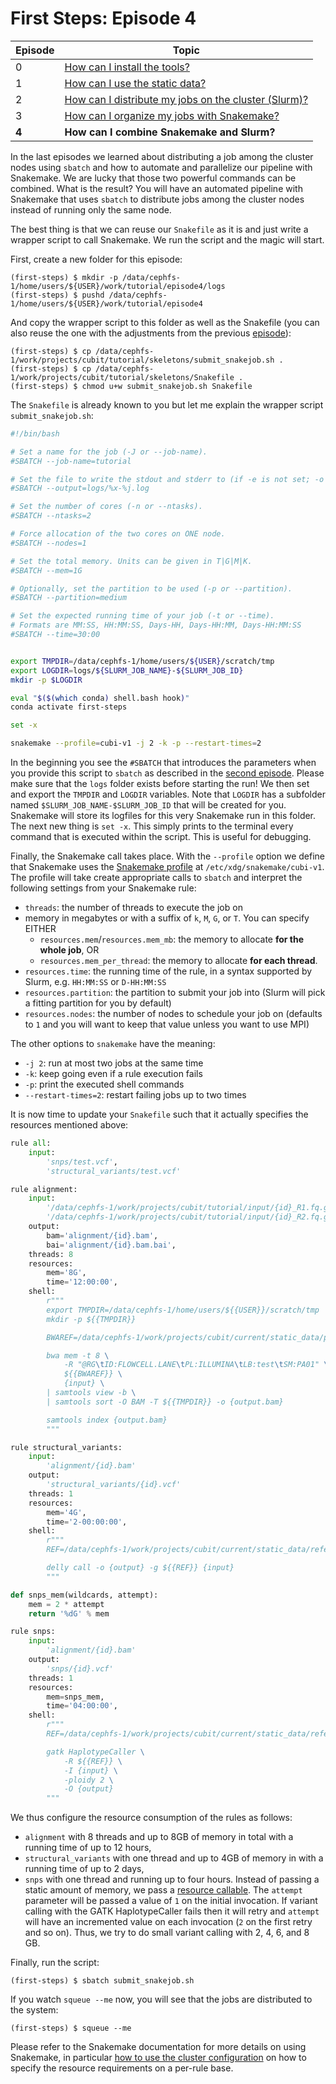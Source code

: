 # First Steps: Episode 4

|Episode|Topic|
|---|---|
| 0 | [How can I install the tools?](episode-0.md) |
| 1 | [How can I use the static data?](episode-1.md) |
| 2 | [How can I distribute my jobs on the cluster (Slurm)?](episode-2.md) |
| 3 | [How can I organize my jobs with Snakemake?](episode-3.md) |
| **4** | **How can I combine Snakemake and Slurm?** |

In the last episodes we learned about distributing a job among the cluster nodes using `sbatch` and
how to automate and parallelize our pipeline with Snakemake. We are lucky that those two
powerful commands can be combined. What is the result? You will have an automated pipeline
with Snakemake that uses `sbatch` to distribute jobs among the cluster nodes instead of
running only the same node.

The best thing is that we can reuse our `Snakefile` as it is and just write a wrapper script
to call Snakemake. We run the script and the magic will start.

First, create a new folder for this episode:

```terminal
(first-steps) $ mkdir -p /data/cephfs-1/home/users/${USER}/work/tutorial/episode4/logs
(first-steps) $ pushd /data/cephfs-1/home/users/${USER}/work/tutorial/episode4
```

And copy the wrapper script to this folder as well as the Snakefile (you can also reuse the one with the adjustments from the previous [episode](episode-3.md)):

```terminal
(first-steps) $ cp /data/cephfs-1/work/projects/cubit/tutorial/skeletons/submit_snakejob.sh .
(first-steps) $ cp /data/cephfs-1/work/projects/cubit/tutorial/skeletons/Snakefile .
(first-steps) $ chmod u+w submit_snakejob.sh Snakefile
```

The `Snakefile` is already known to you but let me explain the wrapper script `submit_snakejob.sh`:

```bash
#!/bin/bash

# Set a name for the job (-J or --job-name).
#SBATCH --job-name=tutorial

# Set the file to write the stdout and stderr to (if -e is not set; -o or --output).
#SBATCH --output=logs/%x-%j.log

# Set the number of cores (-n or --ntasks).
#SBATCH --ntasks=2

# Force allocation of the two cores on ONE node.
#SBATCH --nodes=1

# Set the total memory. Units can be given in T|G|M|K.
#SBATCH --mem=1G

# Optionally, set the partition to be used (-p or --partition).
#SBATCH --partition=medium

# Set the expected running time of your job (-t or --time).
# Formats are MM:SS, HH:MM:SS, Days-HH, Days-HH:MM, Days-HH:MM:SS
#SBATCH --time=30:00


export TMPDIR=/data/cephfs-1/home/users/${USER}/scratch/tmp
export LOGDIR=logs/${SLURM_JOB_NAME}-${SLURM_JOB_ID}
mkdir -p $LOGDIR

eval "$($(which conda) shell.bash hook)"
conda activate first-steps

set -x

snakemake --profile=cubi-v1 -j 2 -k -p --restart-times=2
```

In the beginning you see the `#SBATCH` that introduces the parameters when you provide this script to `sbatch` as described in the [second episode](episode-2.md).
Please make sure that the `logs` folder exists before starting the run!
We then set and export the `TMPDIR` and `LOGDIR` variables.
Note that `LOGDIR` has a subfolder named `$SLURM_JOB_NAME-$SLURM_JOB_ID` that will be created for you.
Snakemake will store its logfiles for this very Snakemake run in this folder.
The next new thing is `set -x`. This simply prints to the terminal every command that is executed within the script.
This is useful for debugging.

Finally, the Snakemake call takes place.
With the `--profile` option we define that Snakemake uses the [Snakemake profile](https://snakemake.readthedocs.io/en/stable/executing/cli.html#profiles) at `/etc/xdg/snakemake/cubi-v1`.
The profile will take create appropriate calls to `sbatch` and interpret the following settings from your Snakemake rule:

* `threads`: the number of threads to execute the job on
* memory in megabytes or with a suffix of `k`, `M`, `G`, or `T`. You can specify EITHER
    * `resources.mem`/`resources.mem_mb`: the memory to allocate **for the whole job**, OR
    * `resources.mem_per_thread`: the memory to allocate **for each thread**.
* `resources.time`: the running time of the rule, in a syntax supported by Slurm, e.g. `HH:MM:SS` or `D-HH:MM:SS`
* `resources.partition`: the partition to submit your job into (Slurm will pick a fitting partition for you by default)
* `resources.nodes`: the number of nodes to schedule your job on (defaults to `1` and you will want to keep that value unless you want to use MPI)

The other options to `snakemake` have the meaning:

* `-j 2`: run at most two jobs at the same time
* `-k`: keep going even if a rule execution fails
* `-p`: print the executed shell commands
* `--restart-times=2`: restart failing jobs up to two times

It is now time to update your `Snakefile` such that it actually specifies the resources mentioned above:

```python
rule all:
    input:
        'snps/test.vcf',
        'structural_variants/test.vcf'

rule alignment:
    input:
        '/data/cephfs-1/work/projects/cubit/tutorial/input/{id}_R1.fq.gz',
        '/data/cephfs-1/work/projects/cubit/tutorial/input/{id}_R2.fq.gz',
    output:
        bam='alignment/{id}.bam',
        bai='alignment/{id}.bam.bai',
    threads: 8
    resources:
        mem='8G',
        time='12:00:00',
    shell:
        r"""
        export TMPDIR=/data/cephfs-1/home/users/${{USER}}/scratch/tmp
        mkdir -p ${{TMPDIR}}

        BWAREF=/data/cephfs-1/work/projects/cubit/current/static_data/precomputed/BWA/0.7.17/GRCh37/g1k_phase1/human_g1k_v37.fasta

        bwa mem -t 8 \
            -R "@RG\tID:FLOWCELL.LANE\tPL:ILLUMINA\tLB:test\tSM:PA01" \
            ${{BWAREF}} \
            {input} \
        | samtools view -b \
        | samtools sort -O BAM -T ${{TMPDIR}} -o {output.bam}

        samtools index {output.bam}
        """

rule structural_variants:
    input:
        'alignment/{id}.bam'
    output:
        'structural_variants/{id}.vcf'
    threads: 1
    resources:
        mem='4G',
        time='2-00:00:00',
    shell:
        r"""
        REF=/data/cephfs-1/work/projects/cubit/current/static_data/reference/GRCh37/g1k_phase1/human_g1k_v37.fasta

        delly call -o {output} -g ${{REF}} {input}
        """

def snps_mem(wildcards, attempt):
    mem = 2 * attempt
    return '%dG' % mem

rule snps:
    input:
        'alignment/{id}.bam'
    output:
        'snps/{id}.vcf'
    threads: 1
    resources:
        mem=snps_mem,
        time='04:00:00',
    shell:
        r"""
        REF=/data/cephfs-1/work/projects/cubit/current/static_data/reference/GRCh37/g1k_phase1/human_g1k_v37.fasta

        gatk HaplotypeCaller \
            -R ${{REF}} \
            -I {input} \
            -ploidy 2 \
            -O {output}
        """
```

We thus configure the resource consumption of the rules as follows:

- `alignment` with 8 threads and up to 8GB of memory in total with a running time of up to 12 hours,
- `structural_variants` with one thread and up to 4GB of memory in with a running time of up to 2 days,
- `snps` with one thread and running up to four hours.
  Instead of passing a static amount of memory, we pass a [resource callable](https://snakemake.readthedocs.io/en/stable/snakefiles/rules.html?highlight=resources#resources).
  The `attempt` parameter will be passed a value of `1` on the initial invocation.
  If variant calling with the GATK HaplotypeCaller fails then it will retry and `attempt` will have an incremented value on each invocation (`2` on the first retry and so on).
  Thus, we try to do small variant calling with 2, 4, 6, and 8 GB.

Finally, run the script:

```terminal
(first-steps) $ sbatch submit_snakejob.sh
```

If you watch `squeue --me` now, you will see that the jobs are distributed to the system:

```terminal
(first-steps) $ squeue --me
```

Please refer to the Snakemake documentation for more details on using Snakemake, in particular [how to use the cluster configuration](http://snakemake.readthedocs.io/en/stable/snakefiles/configuration.html#cluster-configuration) on how to specify the resource requirements on a per-rule base.
